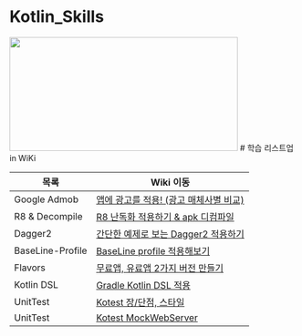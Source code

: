 # Kotlin_Skills
<img src="https://images.velog.io/images/haero_kim/post/212f9167-e32d-41f1-be80-0e6bc12c6cf8/general.png" width="400" height="200"/>
# 학습 리스트업 in WiKi

| 목록 | Wiki 이동 |
| ------ | ------ |
| Google Admob | [앱에 광고를 적용! (광고 매체사별 비교)](https://github.com/rlaxogus0522/Kotlin_Skills/wiki/앱에%C2%A0광고를-적용!-(광고-매체사별-비교)) |
| R8 & Decompile | [R8 난독화 적용하기 & apk 디컴파일](https://github.com/rlaxogus0522/Kotlin_Skills/wiki/R8-난독화-적용하기-&-apk-디컴파일) |
| Dagger2 | [간단한 예제로 보는 Dagger2 적용하기](https://github.com/rlaxogus0522/Kotlin_Skills/wiki/%5BDagger2%5D-간단한-예제로-보는-Dagger2-적용하기!) |
| BaseLine-Profile | [BaseLine profile 적용해보기](https://github.com/rlaxogus0522/Kotlin_Skills/wiki/%5BBaseLine-Profile%5D-App-성능-개선) |
| Flavors | [무료앱, 유료앱 2가지 버전 만들기](https://github.com/rlaxogus0522/Kotlin_Skills/wiki/%5BFlavors%5D-무료앱,-유료앱-2가지-버전-만들기) |
| Kotlin DSL | [Gradle Kotlin DSL 적용](https://github.com/rlaxogus0522/Kotlin_Skills/wiki/Gradle-Kotlin-DSL--적용) |   
| UnitTest | [Kotest 장/단점, 스타일](https://github.com/rlaxogus0522/Kotlin_Skills/wiki/Kotest-장-단점,-스타일) |   
| UnitTest | [Kotest MockWebServer](https://github.com/rlaxogus0522/Kotlin_Skills/wiki/Kotest-MockWebServer) |
